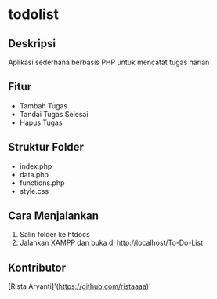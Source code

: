 # todolist

## Deskripsi 
Aplikasi sederhana berbasis PHP untuk mencatat tugas harian

## Fitur 
- Tambah Tugas
- Tandai Tugas Selesai
- Hapus Tugas

## Struktur Folder 
- index.php
- data.php
- functions.php
- style.css

## Cara Menjalankan 
1. Salin folder ke htdocs
2. Jalankan XAMPP dan buka di http://localhost/To-Do-List

## Kontributor
[Rista Aryanti]'(https://github.com/ristaaaa)'
